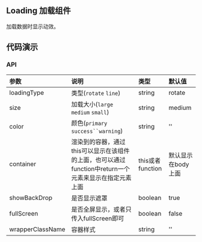 ## Loading 加载组件

加载数据时显示动效。

## 代码演示

### API

|参数|说明|类型|默认值|
|:---|:----|:----|:------|
|loadingType|类型(`rotate` `line`)|string|rotate|
|size|加载大小(`large` `medium` `small`)|string|medium|
|color|颜色(`primary` `success``warning`)|string|''|
|container|渲染到的容器，通过this可以显示在该组件的上面，也可以通过function中return一个元素来显示在指定元素上面|this或者function|默认显示在body上面|
|showBackDrop|是否显示遮罩|boolean|true|
|fullScreen|是否全屏显示，或者只传入fullScreen即可|boolean|false|
|wrapperClassName|容器样式|string|''|
